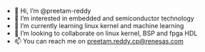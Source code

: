 - 👋 Hi, I’m @preetam-reddy
- 👀 I’m interested in embedded and semiconductor technology
- 🌱 I’m currently learning linux kernel and machine learning
- 💞️ I’m looking to collaborate on linux kernel, BSP and fpga HDL
- 📫 You can reach me on preetam.reddy.cp@renesas.com

<!---
preetam-reddy/preetam-reddy is a ✨ special ✨ repository because its `README.md` (this file) appears on your GitHub profile.
You can click the Preview link to take a look at your changes.
--->

